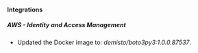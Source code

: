 #### Integrations
##### AWS - Identity and Access Management
- Updated the Docker image to: *demisto/boto3py3:1.0.0.87537*.
